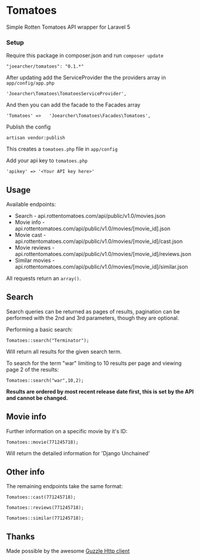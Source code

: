 # Tomatoes
Simple Rotten Tomatoes API wrapper for Laravel 5

### Setup
Require this package in composer.json and run `composer update`

    "joearcher/tomatoes": "0.1.*"

After updating add the ServiceProvider the the providers array in `app/config/app.php`

    'Joearcher\Tomatoes\TomatoesServiceProvider',

And then you can add the facade to the Facades array

    'Tomatoes' =>	'Joearcher\Tomatoes\Facades\Tomatoes',

Publish the config

    artisan vendor:publish

This creates a `tomatoes.php` file in `app/config`

Add your api key to `tomatoes.php`

    'apikey' => '<Your API key here>'




## Usage

Available endpoints:

*	Search - api.rottentomatoes.com/api/public/v1.0/movies.json
*	Movie info - api.rottentomatoes.com/api/public/v1.0/movies/[movie_id].json
*	Movie cast - api.rottentomatoes.com/api/public/v1.0/movies/[movie_id]/cast.json
*	Movie reviews - api.rottentomatoes.com/api/public/v1.0/movies/[movie_id]/reviews.json
*	Similar movies - api.rottentomatoes.com/api/public/v1.0/movies/[movie_id]/similar.json

All requests return an `array()`.



## Search
Search queries can be returned as pages of results, pagination can be performed with the 2nd and 3rd parameters, though they are optional.

Performing a basic search:

    Tomatoes::search("Terminator");

Will return all results for the given search term.


To search for the term "war" limiting to 10 results per page and viewing page 2 of the results:

    Tomatoes::search("war",10,2);

**Results are ordered by most recent release date first, this is set by the API and cannot be changed.**




## Movie info
Further information on a specific movie by it's ID:

    Tomatoes::movie(771245718);

Will return the detailed information for 'Django Unchained'



## Other info
The remaining endpoints take the same format:

    Tomatoes::cast(771245718);

    Tomatoes::reviews(771245718);

    Tomatoes::similar(771245718);



## Thanks
Made possible by the awesome [Guzzle Http client](https://github.com/guzzle/guzzle)
